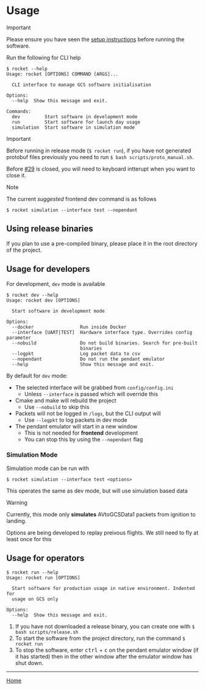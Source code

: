 # Usage

> [!IMPORTANT]
> Please ensure you have seen the [setup instructions](setup.md) before running the software.

Run the following for CLI help

```terminal
$ rocket --help
Usage: rocket [OPTIONS] COMMAND [ARGS]...

  CLI interface to manage GCS software initialisation

Options:
  --help  Show this message and exit.

Commands:
  dev         Start software in development mode
  run         Start software for launch day usage
  simulation  Start software in simulation mode
```

> [!IMPORTANT]
> Before running in release mode (`$ rocket run`), if you have not generated protobuf files previously you need to run `$ bash scripts/proto_manual.sh`.
> 
> Before [#29](https://github.com/RMIT-Competition-Rocketry/GCS/issues/29) is closed, you will need to keyboard intterupt when you want to close it.


> [!NOTE] 
> The current *suggested* frontend dev command is as follows
> ```
> $ rocket simulation --interface test --nopendant    
> ```

## Using release binaries

If you plan to use a pre-compiled binary, please place it in the root directory of the project.

## Usage for developers

For development, `dev` mode is available

```terminal
$ rocket dev --help
Usage: rocket dev [OPTIONS]

  Start software in development mode

Options:
  --docker                 Run inside Docker
  --interface [UART|TEST]  Hardware interface type. Overrides config parameter
  --nobuild                Do not build binaries. Search for pre-built
                           binaries
  --logpkt                 Log packet data to csv
  --nopendant              Do not run the pendant emulator
  --help                   Show this message and exit.
```

By default for `dev` mode: 
- The selected interface will be grabbed from `config/config.ini`
  - Unless `--interface` is passed which will override this
- Cmake and make will rebuild the project
  - Use `--nobuild` to skip this
- Packets will not be logged in `/logs`, but the CLI output will
  - Use `--logpkt` to log packets in dev mode
- The pendant emulator will start in a new window
  - This is not needed for **frontend** development
  - You can stop this by using the `--nopendant` flag

### Simulation Mode

Simulation mode can be run with 

```terminal
$ rocket simulation --interface test <options>
```

This operates the same as dev mode, but will use simulation based data 

> [!WARNING]
> Currently, this mode only **simulates** AVtoGCSData1 packets from ignition to landing.
> 
> Options are being developed to replay preivous flights. We still need to fly at least once for this

## Usage for operators

```terminal
$ rocket run --help
Usage: rocket run [OPTIONS]

  Start software for production usage in native environment. Indented for
  usage on GCS only

Options:
  --help  Show this message and exit.
```

1. If you have not downloaded a release binary, you can create one with `$ bash scripts/release.sh`
2. To start the software from the project directory, run the command `$ rocket run`
3. To stop the software, enter <kbd>ctrl</kbd> + <kbd>c</kbd> on the pendant emulator window (if it has started) then in the other window after the emulator window has shut down. 
 
---

[Home](../README.md)
